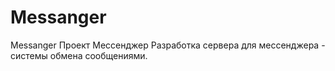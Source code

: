 # Messanger
Messanger
Проект Мессенджер
Разработка сервера для мессенджера - системы обмена сообщениями.
